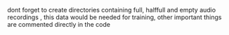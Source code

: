 dont forget to create directories containing full, halffull and empty audio recordings , this data would be needed for training, other important things are commented directly in the code
